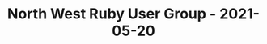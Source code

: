 ---
layout: post
title: North West Ruby User Group - 2021-05-20
datetime: '2021-05-20T13:30:00-04:00'
name: North West Ruby User Group
external_url: https://www.meetup.com/North-West-Ruby-User-Group/events/jdlpqqycchbbc/
online_event: false
year_month: 2021-05
---